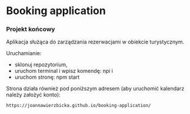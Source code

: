 # Booking application

### Projekt końcowy

Aplikacja służąca do zarządzania rezerwacjami w obiekcie turystycznym.

Uruchamianie:
- sklonuj repozytorium,
- uruchom terminal i wpisz komendę: npi i
- uruchom stronę: npm start


Strona działa również pod poniższym adresem (aby uruchomić kalendarz należy założyć konto):
```
https://joannawierzbicka.github.io/booking-application/
```




